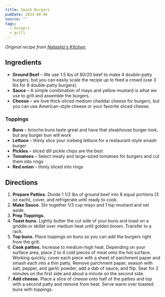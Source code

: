 ```yaml
---
title: Smash Burgers
pubDate: 2024-08-06
source: ""
tags:
  - burgers
  - grill
---
```


*Original recipe from [Natasha's Kitchen](https://natashaskitchen.com/smash-burger-recipe/).*

## Ingredients

- **Ground Beef** – We use 1.5 lbs of 80/20 beef to make 4 double-patty burgers, but you can easily scale the recipe up to feed a crowd (use 3 lbs for 8 double-patty burgers).
- **Sauce** – A simple combination of mayo and yellow mustard is what we use to grill and assemble the burgers.
- **Cheese** – we love thick-sliced medium cheddar cheese for burgers, but you can use American-style cheese or your favorite sliced cheese.

### Toppings

- **Buns** – brioche buns taste great and have that steakhouse burger look, but any burger bun will work
- **Lettuce** – thinly slice your iceberg lettuce for a restaurant-style smash burger
- **Pickles** – sliced dill pickle chips are the best
- **Tomatoes** – Select meaty and large-sized tomatoes for burgers and cut them into rings
- **Red onion** – thinly sliced into rings

## Directions

1. **Prepare Patties.** Divide 1 1/2 lbs of ground beef into 8 equal portions (3 oz each), cover, and refrigerate until ready to cook.
2. **Make Sauce.** Stir together 1/3 cup mayo and 1 tsp mustard and set aside.
3. **Prep Toppings.**
4. **Toast buns.** Lightly butter the cut side of your buns and toast on a griddle or skillet over medium heat until golden brown. Transfer to a rack.
5. **Top buns.** Place toppings on buns so you can add the burgers right from the grill.
6. **Cook patties.** Increase to medium-high heat. Depending on your surface area, place 2 to 4 cold pieces of meat onto the hot surface. Working quickly, cover each piece with a sheet of parchment paper and smash each into a thin patty. Remove parchment paper, season with salt, pepper, and garlic powder, add a dab of sauce, and flip. Sear for 2 minutes on the first side and about a minute on the second side.
7. **Add cheese.** Place a slice of cheese onto half of the patties and top with a second patty and remove from heat. Serve warm over toasted buns with toppings.